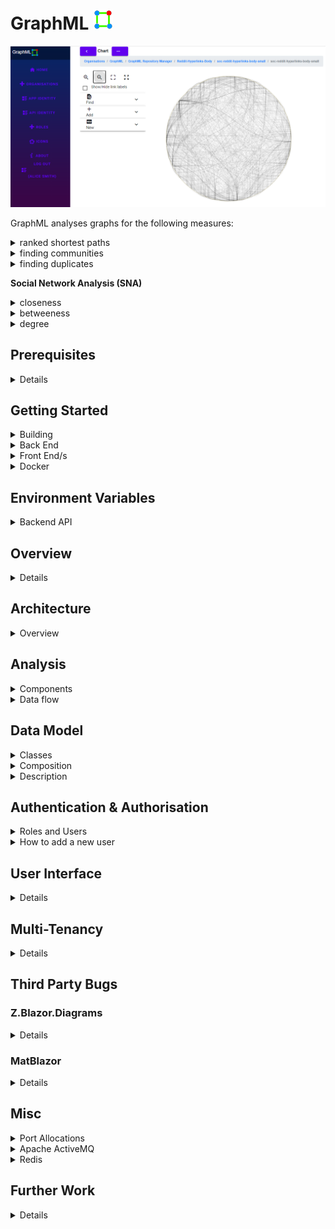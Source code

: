 # GraphML ![](Readme-Docs/GraphML.icon.png)

![](Readme-Docs/GraphML.UI.DeathStar.png)

GraphML analyses graphs for the following measures:

<details>
  <summary>ranked shortest paths</summary>

These calculations help your users understand ways to travel through (or ‘traverse’) a network.<p/>
The distance function measures how many hops apart two nodes are in a network. Shortest path 
highlights the route that passes through the lowest number of nodes. <p/>
Hops can also be weighted, meaning you can calculate actual distances, as well as the number of hops.<p/>

  [Wikipedia](https://en.wikipedia.org/wiki/K_shortest_path_routing)

</details>

<details>
  <summary>finding communities</summary>

Uses _Louvain_ method for finding communities in large networks as described in [Blondel et. al, 2008]. 
The main concept is that of network modularity that assesses the quality of the current community partition. 
The algorithm works by successively improving the network's modularity by trying to change the community that each node belongs to. 
If there is no improvement in modularity this means that the best community partition has been found.

[Wikipedia](http://en.wikipedia.org/wiki/Metaphone)

</details>

<details>
  <summary>finding duplicates</summary>

Uses _Double Metaphone_ phonetic encoding algorithm to find potentially duplicate entities.

[Wikipedia](https://en.wikipedia.org/wiki/Louvain_method)

</details>

**Social Network Analysis (SNA)**
  <details>
    <summary>closeness</summary>

This is the measure that helps you find the nodes that are closest to the other nodes in a network,
based on their ability to reach them.<p/>
To calculate this, the algorithm finds the shortest path between each node, then assigns each node a 
score based on the sum of all the paths.<p/>
Nodes with a high closeness value have a lower distance to all other nodes. They’d be efficient broadcasters of information.<p/> 

[Wikipedia](https://en.wikipedia.org/wiki/Centrality)

  </details>

  <details>
    <summary>betweeness</summary>

Nodes with a high betweenness centrality score are the ones that most frequently act as ‘bridges’ between other nodes. 
They form the shortest pathways of communication within the network.<p/>
Usually this would indicate important gatekeepers of information between groups.<p/>

[Wikipedia](https://en.wikipedia.org/wiki/Betweenness_centrality) <p/>

  </details>

  <details>
    <summary>degree</summary>
The degree centrality measure finds nodes with the highest number of links to other nodes in the network.<p/>
Nodes with a high degree centrality have the best connections to those around them – they might be influential,
or just strategically well-placed.<p/>

[Wikipedia]( https://en.wikipedia.org/wiki/Degree_(graph_theory) ) <p/>

  </details>

## Prerequisites

<details>
<p/>

* Mandatory:

  <details>

  * host:
    * Linux
    * Windows (not tested but should work)
  * target:
    * Linux (services)
    * Google Chrome web browser
  * .NET Core SDK v5.0
  * integrated development environment:
    * Visual Studio Code (Linux or Windows)
    * JetBrains Rider (Linux or Windows)
    * Visual Studio (Windows)
  * nodejs
  * git
  * Google Chrome web browser
    * primary web client
    * does not work with Apache ActiveMQ admin page
  * Firefox web browser
    * required to view Apache ActiveMQ admin page
  * database:
    * Microsoft SQL Server
    * MySQL or MariaDB
    * PostgreSQL
    * SQLite (local development only)
  * message queue:
    * [Apache ActiveMQ](http://activemq.apache.org/)
  * results store:
    * [Redis](https://redis.io/)

  </details>

* Optional

  <details>

  * [Git Extensions](https://github.com/gitextensions/gitextensions) (Windows)
  * [Docker](https://docs.docker.com/docker-for-windows/install/) (Windows)
  * [SwitchStartupProject for VS 2019](https://heptapod.host/thirteen/switchstartupproject/) (Visual Studio)
  * [npm](https://www.npmjs.com/get-npm)
  * [Redis Commander](https://www.npmjs.com/package/redis-commander)
  * [DBeaver](https://dbeaver.io/)
  * [DB Browser for SQLite](https://sqlitebrowser.org/)
  * [SQLiteStudio](https://sqlitestudio.pl/)
  * Microsoft SQL Server Management Studio (Windows)
  * [ReportGenerator](https://github.com/danielpalme/ReportGenerator)
  * [python](https://www.python.org/downloads/windows/)
  * [Doxygen](https://www.doxygen.nl/index.html)
  * [dot](https://graphviz.org/)

  </details>

</details>

## Getting Started

<details>
  <summary>Building</summary>
<p/>

1. clone repo
```bash
  git clone https://github.com/TrevorDArcyEvans/GraphML.git
```
1. build
```bash
  dotnet restore
  dotnet build
```
1. run tests
```bash
  dotnet test
```
1. run code coverage
```bash
  dotnet test /p:CollectCoverage=true /p:CoverletOutputFormat=opencover
```
1. generate code coverage report
``` bash
  reportgenerator -reports:**/coverage.opencover.xml -targetdir:./CodeCoverage
```
1. generate documentation
``` bash
  doxygen
```
open [documentation](file:///Documentation/html/index.html)

</details>

<details>
  <summary>Back End</summary>
<p/>

1. run _API_
```bash
  export ASPNETCORE_ENVIRONMENT=Development
  cd GraphML.API/bin/Debug/net5.0 
  ./GraphML.API
```
1. open [Swagger UI](https://localhost:5001/swagger/index.html)
1. start _Apache ActiveMQ_
1. start _Redis_
1. run _IdentityServer4_
```bash
  export ASPNETCORE_ENVIRONMENT=Development
  cd IdentityServerAspNetIdentity/bin/Debug/net5.0
  ./IdentityServerAspNetIdentity
```
1. open [IdentityServer4 Login](https://localhost:44387/Account/Login)
1. open [IdentityServer4 Discovery Document](https://localhost:44387/.well-known/openid-configuration)
1. run _Analysis Server_
```bash
  export ASPNETCORE_ENVIRONMENT=Development
  cd GraphML.API/bin/Debug/net5.0 
  ./GraphML.Analysis.Server
```
1. open [_Apache ActiveMQ_ management console](http://localhost:8161/admin)
1. start _Redis Commander_
```bash
  redis-commander --port 8080
```
1. open [_Redis Commander_ management console](http://127.0.0.1:8080)

</details>

<details>
  <summary>Front End/s</summary>

  **GraphML.UI.Web**
```bash
  export ASPNETCORE_ENVIRONMENT=Development
  cd GraphML.UI.Web/bin/Debug/net5.0
  ./GraphML.UI.Web
```
open https://localhost:5002/

</details>

<details>
  <summary>Docker</summary>

```bash
  docker-compose build
  docker-compose up
```
open https://localhost:5002/

</details>

## Environment Variables

<details>
  <summary>Backend API</summary>
<p/>

| Variable | Description | Example Value |
|----------|-------------|---------------|
| ASPNETCORE_ENVIRONMENT | ASP.NET Core runtime environment | `Production`, `Development`, `Test` |
||
| API_URI       | API server URL<p/>used by GraphML.API.Server to retrieve data |
||
| DATASTORE_CONNECTION         | | SqLite |
| DATASTORE_CONNECTION_TYPE    | | SqLite |
| DATASTORE_CONNECTION_STRING  | | Data Source=&#124;DataDirectory&#124;Data/GraphML.sqlite3;Foreign Keys=True; |
||
| LOG_CONNECTION_STRING | .NET connection string for database logging |
||
| RESULT_DATASTORE | _Redis_ URL | localhost:6379 |
||
| MESSAGE_QUEUE_URL               | _Apache ActiveMQ_ URL | activemq:tcp://localhost:61616 |
| MESSAGE_QUEUE_NAME              | | GraphML |
| MESSAGE_QUEUE_POLL_INTERVAL_S   | time in seconds between checking for new analysis jobs | 5 |
| MESSAGE_QUEUE_USE_THREADS       | | False |

</details>

## Overview

<details><p/>

  ![GraphML.Overview](Readme-Docs/GraphML.Overview.png "GraphML.Overview")

</details>

## Architecture

<details><p/>
  <summary>Overview</summary>

  ![GraphML.Architecture](Readme-Docs/GraphML.Architecture.png "GraphML.Architecture")

</details>

## Analysis

<details><p/>
  <summary>Components</summary>

The following components are used to analyse a graph:
* [QuikGraph](https://github.com/KeRNeLith/QuikGraph)
  * betweeness
  * closeness
  * degree
* [Comuna](https://github.com/pedrodbs/Comuna)
  * finding communities
* [Phonix](https://github.com/eldersantos/phonix)
  * finding duplicates

</details>

<details><p/>
  <summary>Data flow</summary>

  ![GraphML.Analysis](Readme-Docs/GraphML.Analysis.Sequence.png "GraphML.Analysis")

</details>

## Data Model

<details><p/>
  <summary>Classes</summary>

![GraphML.Classes](Readme-Docs/GraphML.Classes.png "GraphML.Classes")

</details>

<details><p/>
  <summary>Composition</summary>

![GraphML.Composition](Readme-Docs/GraphML.Composition.png "GraphML.Composition")

</details>

<details>
  <summary>Description</summary>

<details>
  <summary>Base</summary>
  Abstract entities which are ancestors for other GraphML entities.

  * Item
    * Ultimate ancestor of all GraphML objects.
    * Models something which can be persisted.
    * Every item ultimately belongs to an Organisation
  * OwnedItem
    * Something which has an immediate owner, other than an Organisation

</details>

<details>
  <summary>Containers</summary>
  Entities which serve as a holding place for other entities.
  
  * Organisation
    * Typically a company, organisation or other legal entity in which people work together.
      * police force
      * GCHQ
      * FBI
      * military
      * bank
    * Used to isolate information between different Organisations
    * Id and OrganisationId **must** be the same
  * RepositoryManager
    * A means to group a subset of Repository in an Organisation in some logical manner.
    * For example, repositories could be grouped at a departmental level eg 'Financial Fraud' or 'Credit Control'.
    * ItemAttributeDefinition are held at RepositoryManager level so they can be shared across Repository.
  * Repository
    * A complete collection of Node and Edge representing an area of interest.
  * Graph
    * A subset of Nodes and Edges from a Repository which have been extracted for separate analysis.
    * A Graph may be directed; in contrast to a Repository, which has no notion of direction.
  * Chart
    * A 2D pictorial representation of a subset of Nodes and Edges from a Graph.
    * Generally used to visualise analysis results.
    * Default implementation is a _Diagram_.
    * Layout algorithms can be applied to change the position of Nodes and Edges.
  * Timeline
    * A 2D pictorial representation of a subset of Nodes and Edges from a Graph.
    * Generally used to visualise temporal (time based) data.
    * Default implementation is a _gantt chart_.
    
</details>

<details>
  <summary>Graph</summary>

  * RepositoryItem
    * Something which is in a Repository, either a Node or an Edge
  * Node
    * A vertex representing something of interest.
    * A Node may be connected to zero or one other Nodes by an Edge
    * A Node may have properties associated with it via an NodeItemAttribute
  * Edge
    * A link connecting two Node.
    * An Edge may have a 'weight/s' (or other properties) associated with it via an EdgeItemAttribute
    * An Edge is not directed 'per se'; this is set on the Graph
    <p/>
  * GraphItem
    * Something which is in a Graph, either a GraphNode or a GraphEdge
  * GraphNode
    * A Node which appears in a Graph.
    * Name may be different to that of underlying Node
  * GraphEdge
    * An Edge which appears in a Graph.
    * Name may be different to that of underlying Edge
    <p/>
  * ChartItem
    * Something which is in a Chart, either a ChartNode or a ChartEdge
  * ChartNode
    * A Node which appears in a Chart.
    * Name may be different to that of underlying Node
  * ChartEdge
    * An Edge which appears in a Chart.
    * Name may be different to that of underlying Edge

</details>

<details>
  <summary>Attributes</summary>
  ItemAttributeDefinition are held at RepositoryManager level so they can be shared across Repository.

  * ItemAttributeDefinition
    * Defines shape (name and data type) of information in an ItemAttribute
  * RepositoryItemAttributeDefinition
    * Defines shape of information in a RepositoryItemAttribute
  * GraphItemAttributeDefinition
    * Defines shape of information in a GraphItemAttribute
  * NodeItemAttributeDefinition
    * Defines shape of information in a NodeItemAttribute
  * EdgeItemAttributeDefinition
    * Defines shape of information in an EdgeItemAttribute
    <p/>
  * ItemAttribute
    * Additional information attached to an Item
  * RepositoryItemAttribute
    * Additional information attached to a Repository
  * GraphItemAttribute
    * Additional information attached to a Graph
  * NodeItemAttribute
    * Additional information attached to a Node
  * EdgeItemAttribute
    * Additional information attached to an Edge
    <p/>
  * Currently supported data types:
    * string
    * bool
    * int
    * double
    * DateTime (UTC)
    * DateInterval (UTC)

</details>

<details>
  <summary>Support</summary>

  * Contact
    * A person identified by their email address.
    * The email address (Name) is used to link authentication (IdentityServer4) to Role.
  * Role
    * The function performed by a Contact in the context of GraphML.
    * There are several, predefined functions in Roles
    * A Contact may have one or more Roles
  * Roles
    * User roles within GraphML

</details>

</details>

## Authentication & Authorisation

<details>
  <summary>Roles and Users</summary>

* enable `Development` mode by setting env var:  
```bash
  export ASPNETCORE_ENVIRONMENT=Development
```
* authentication (who you are) is handled by IdentityServer
* authorisation (what you can do) is handled by GraphML, based on an _email_ claim
* security is role based, with the following predefined roles:

| Role        | Description |
|-------------|-------------|
| User        | An entity using GraphML |
| UserAdmin   | An entity managing a subset of data within GraphML, typically data belonging to a single organisation |
| Admin       | An entity managing all data within GraphML |
* the above roles are owned by _System_ organisation
* SwaggerUI is only enabled in `Development` mode
* SwaggerUI authentication will redirect to a login screen in IdentityServer
* GraphML and IdentityServer4 have some test users:

| UserName | Password     | Email                           | Roles | Notes |
|----------|--------------|---------------------------------|-------|-------|
| `alice`  | `Pass123$`   | DrKool@KoolOrganisation.org     | Admin | system wide admin |
| `bob`    | `Pass123$`   | BobSmith@email.com              | none | known to _IdentityServer4_ but not _GraphML_ |
| `carol`  | `Pass123$`   | carol@KoolOrganisation.org      | UserAdmin |
| `dave`   | `Pass123$`   | dave@KoolOrganisation.org       | User |
| `eric`   | `Pass123$`   | eric@GraphML.com                | User |

</details>

<details>
  <summary>How to add a new user</summary>

* add user to _GraphML_
  * `GraphML:./GraphML.Datastore.Database/Data/Import.sql`
  * import into database
* add user to _IdentityServer4_
  * `GraphML:./IdentityServerAspNetIdentity/SeedData.cs`
  * import into database
    ```bash
    ./IdentityServerAspNetIdentity.exe /seed
    ```

</details>

</details>

## User Interface

<details>

A reference browser based GUI is provided.  This is written in [Blazor](https://en.wikipedia.org/wiki/Blazor)
and uses the following components:
* [Blazor.ContextMenu](https://github.com/stavroskasidis/BlazorContextMenu)
* [Blazorise](https://blazorise.com/)
* [Blazorise.Bootstrap](https://blazorise.com/docs/usage/bootstrap/)
* [Blazorise.Icons.FontAwesome](https://blazorise.com/docs/extensions/icons/)
* [BlazorPro.Spinkit](https://github.com/EdCharbeneau/BlazorPro.Spinkit)
* [BlazorRazor](https://github.com/Tricklebyte/BlazorRazor)
* [BlazorTable](https://github.com/IvanJosipovic/BlazorTable)
* [GraphShape](https://github.com/KeRNeLith/GraphShape) (graph layout)
* [MatBlazor](https://www.matblazor.com/)
* [Z.Blazor.Diagrams](https://github.com/Blazor-Diagrams/Blazor.Diagrams) (graph visualisation)
* [ChartJs.Blazor](https://github.com/mariusmuntean/ChartJs.Blazor) (timeline visualisation)

At this stage, printing is limited to using the web browser's native printing.
Export to PDF (or other formats) is not supported by the current diagramming 
component (Z.Blazor.Diagrams) but may be possible with other components
eg [Syncfusion](https://www.syncfusion.com/blazor-components/blazor-diagram) or
[Blazor.Diagrams](https://github.com/excubo-ag/Blazor.Diagrams).
Obviously, replacing such a fundamental component is risky and difficult.

Icons should be 32x32 pixels in size and are resized to this for display.

There are *many* sources of free or low cost icons on the internet eg:
* [flaticon](https://www.flaticon.com/)
* [Aroma-Free-Icon-Set-For-Designers](https://www.smashingmagazine.com/2011/11/free-icon-set-for-web-designers-aroma-250-png-icons/)
* [Basal Icons](https://webneel.com/post/freedownload/web-design/icon-design/basal-icons)
* [Iconshock](https://www.iconshock.com/)
* [Iconshock-Windows-7](https://www.iconshock.com/windows-icons/)
* [Onebit](https://iconarchive.com/show/onebit-icons-by-icojam.html)
* [Ultimate-Free-Web-Designer-Icon-Set](https://www.webfx.com/blog/web-design/free-icons-1000/)
* [WooFunction Icons](https://iconarchive.com/show/woofunction-icons-by-wefunction.html)

</details>

## Multi-Tenancy

<details>

At this stage, multi-tenancy isolation is implemented in GraphML.Logic:
* GraphML.Logic.Validators
  * does the initial call even make sense
  * only allow calls on items which caller is allowed to access
* GraphML.Logic.Filters
  * only return items relevant to the caller
  * only return items caller is allowed to see

Future work will change to a database-per-client type of isolation
which is better suited to high security environments.
This will make validators and filters redundnant as all calls are
guaranteed to come from the same organisation.  In turn, this will
make the Organisation entity redundant.

Alternatively, a dedicated deployment *per organisation* would achieve
a similar effect at the expense of managing each deployment.

</details>

## Third Party Bugs

### Z.Blazor.Diagrams

<details>

* [How to reattach links](https://github.com/Blazor-Diagrams/Blazor.Diagrams/issues/91)
* ~~[Deleting link on portless node leaves dangling link - inconsistent with ported node](https://github.com/Blazor-Diagrams/Blazor.Diagrams/issues/96)~~
* [No way to interactively create links between portless nodes](https://github.com/Blazor-Diagrams/Blazor.Diagrams/issues/99)
* [Enhancement request: separate links between same pairs of nodes](https://github.com/Blazor-Diagrams/Blazor.Diagrams/issues/100)
* ~~[Enhancement request: Would like Diagram.MouseDoubleClick event](https://github.com/Blazor-Diagrams/Blazor.Diagrams/issues/101)~~
* ~~[Moving ported nodes programmatically results in links rendered incorrectl](https://github.com/Blazor-Diagrams/Blazor.Diagrams/issues/102)~~
* [Enhancement request: Export to PDF](https://github.com/Blazor-Diagrams/Blazor.Diagrams/issues/103)
* [NavigatorWidget not work with empty Diagram](https://github.com/Blazor-Diagrams/Blazor.Diagrams/issues/104)

</details>

### MatBlazor

<details>

* [HideClearButton has no effect on MatTextField](https://github.com/SamProf/MatBlazor/issues/718)
* [Support all Material Icons](https://github.com/SamProf/MatBlazor/issues/868)
* [Ability to use own icon packs](https://github.com/SamProf/MatBlazor/issues/732)

</details>

## Misc

<details>
  <summary>Port Allocations</summary>

| Service | Port | Notes |
|---------|------|-------|
| IdentityServerAspnetIdentity | 44387 |
| GraphML.API | 5001 |
| GraphML.UI.Web | 5002 |
| Apache ActiveMQ | 61616 |
| Apache ActiveMQ console | 8161 |
| Redis | 6379 |
| Redis Commander | 8080 | default port 8081
| Microsoft SQL Server | 1443 |
| MariaDB | 3306 |
| PostgreSQL | 5432 |

</details>

<details>
  <summary>Apache ActiveMQ</summary>

You can monitor ActiveMQ using the Web Console by pointing your browser at http://localhost:8161/admin .  
From ActiveMQ 5.8 onwards the web apps is secured out of the box.  
The default username and password is `admin/admin`.

There seems to be a problem accessing the Web Console from Google Chrome, so it
is recommended to use Firefox (or Microsoft Edge).

</details>

<details>
  <summary>Redis</summary>

### Redis on Windows
Recommended method is to use a _Docker_ container:
```bash
  docker pull redis
  docker run -p 6379:6379 redis
```

Alternate method is to install and run Redis on WSL:

  https://redislabs.com/blog/redis-on-windows-10/

```bash
  sudo apt install redis-server
  sudo service redis-server status
  sudo service redis-server start
  sudo service redis-server stop
```

### Redis Commander
```bash
  npm install -g redis-commander
  redis-commander --port 8080
```
open [_Redis Commander_ management console](http://127.0.0.1:8080)

_**Pro Tip**_ : to reset the database, use `flushdb`

### Markdown Viewer
This document is best view in Google Chrome with the [Markdown Viewer extension](https://chrome.google.com/webstore/detail/markdown-viewer/ckkdlimhmcjmikdlpkmbgfkaikojcbjk).
Remember to enable access to file urls in the settings.

</details>

## Further Work

<details>

* update _ranked shortest path_ to support temporal analysis
  * going forward in time eg for financial transactions or phone calls
  * support `DateTimeInterval`
  * should be able to transform graph such that links which go backwards in time have infinite weight
  * provide UI to select time attribute
* *really* improve timeline visualisation
  * probably best to invest in _Syncfusion_ diagramming component (!)
* improve printing/export
  * probably best to invest in _Syncfusion_ diagramming component (!)
* support AMQP
* support other datastores
* unit tests

</details>
